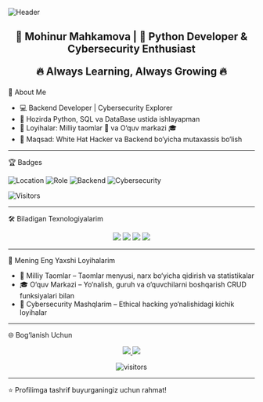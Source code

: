 <!-- Fancy Banner -->
![Header](https://capsule-render.vercel.app/api?type=rect&color=0:ffafbd,100:ffc3a0&height=200&section=header&text=Assalomu%20Alaykum!%20👋&fontSize=40&fontColor=fff)

<h2 align="center">🌟 Mohinur Mahkamova | 🚀 Python Developer & Cybersecurity Enthusiast  




🔥 Always Learning, Always Growing 🔥</h2>

  📍 About Me
- 💻 Backend Developer | Cybersecurity Explorer  
- 🌱 Hozirda Python, SQL va DataBase ustida ishlayapman  
- 🚀 Loyihalar: Milliy taomlar 🍲 va O‘quv markazi 🎓  
- 🎯 Maqsad: White Hat Hacker va Backend bo‘yicha mutaxassis bo‘lish 

---

 🏆 Badges
 
![Location](https://img.shields.io/badge/Fergana,%20Uzbekistan-008000?style=for-the-badge&logo=google-maps&logoColor=white)
![Role](https://img.shields.io/badge/Python%20Developer-3776AB?style=for-the-badge&logo=python&logoColor=white)
![Backend](https://img.shields.io/badge/Backend%20Learner-ff5722?style=for-the-badge&logo=fastapi&logoColor=white)
![Cybersecurity](https://img.shields.io/badge/Cybersecurity-000000?style=for-the-badge&logo=linux&logoColor=white)

![Visitors](https://visitor-badge.laobi.icu/badge?page_id=nuramuhiddin7)

---

 🛠️ Biladigan Texnologiyalarim

<p align="center">
  <img src="https://img.shields.io/badge/Python-FFD43B?style=for-the-badge&logo=python&logoColor=blue" />
  <img src="https://img.shields.io/badge/MySQL-005C84?style=for-the-badge&logo=mysql&logoColor=white" />
  <img src="https://img.shields.io/badge/Git-F05032?style=for-the-badge&logo=git&logoColor=white" />
  <img src="https://img.shields.io/badge/VSCode-007ACC?style=for-the-badge&logo=visual-studio-code&logoColor=white" />
</p>

---

 📌 Mening Eng Yaxshi Loyihalarim
- 📝 Milliy Taomlar – Taomlar menyusi, narx bo‘yicha qidirish va statistikalar
- 🎓 O‘quv Markazi – Yo‘nalish, guruh va o‘quvchilarni boshqarish CRUD funksiyalari bilan
- 🔐 Cybersecurity Mashqlarim – Ethical hacking yo‘nalishidagi kichik loyihalar

---

 🌐 Bog‘lanish Uchun

<p align="center">
<a href="https://t.me/nuramuhiddin7">
  <img src="https://img.shields.io/badge/Telegram-2CA5E0?style=for-the-badge&logo=telegram&logoColor=white" />
</a>
<a href="mailto:mohinurmahkamova701@gmail.com">
  <img src="https://img.shields.io/badge/Email-D14836?style=for-the-badge&logo=gmail&logoColor=white" />
</a>
</p>

<p align="center">
  <img src="https://visitor-badge.laobi.icu/badge?page_id=nuramuhiddin7" alt="visitors"/>
</p>

---

⭐️ Profilimga tashrif buyurganingiz uchun rahmat!
